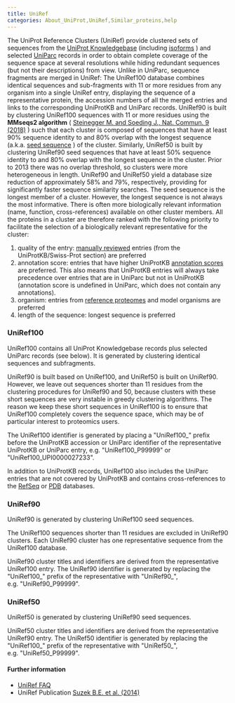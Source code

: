 ```yaml
---
title: UniRef
categories: About_UniProt,UniRef,Similar_proteins,help
---
```


The UniProt Reference Clusters (UniRef) provide clustered sets of sequences from the [UniProt Knowledgebase](http://www.uniprot.org/help/uniprotkb) (including [isoforms](http://www.uniprot.org/help/canonical%5Fand%5Fisoforms) ) and selected [UniParc](http://www.uniprot.org/help/uniparc) records in order to obtain complete coverage of the sequence space at several resolutions while hiding redundant sequences (but not their descriptions) from view. Unlike in UniParc, sequence fragments are merged in UniRef: The UniRef100 database combines identical sequences and sub-fragments with 11 or more residues from any organism into a single UniRef entry, displaying the sequence of a representative protein, the accession numbers of all the merged entries and links to the corresponding UniProtKB and UniParc records. UniRef90 is built by clustering UniRef100 sequences with 11 or more residues using the **MMseqs2 algorithm** ( [Steinegger M. and Soeding J., Nat. Commun. 9 (2018)](https://www.nature.com/articles/s41467-018-04964-5) ) such that each cluster is composed of sequences that have at least 90% sequence identity to and 80% overlap with the longest sequence (a.k.a. [seed sequence](http://www.uniprot.org/help/uniref%5Fseed) ) of the cluster. Similarly, UniRef50 is built by clustering UniRef90 seed sequences that have at least 50% sequence identity to and 80% overlap with the longest sequence in the cluster. Prior to 2013 there was no overlap threshold, so clusters were more heterogeneous in length. UniRef90 and UniRef50 yield a database size reduction of approximately 58% and 79%, respectively, providing for significantly faster sequence similarity searches. The seed sequence is the longest member of a cluster. However, the longest sequence is not always the most informative. There is often more biologically relevant information (name, function, cross-references) available on other cluster members. All the proteins in a cluster are therefore ranked with the following priority to facilitate the selection of a biologically relevant representative for the cluster:

1.  quality of the entry: [manually reviewed](http://www.uniprot.org/help/manual%5Fcuration) entries (from the UniProtKB/Swiss-Prot section) are preferred
2.  annotation score: entries that have higher UniProtKB [annotation scores](http://www.uniprot.org/help/annotation%5Fscore) are preferred. This also means that UniProtKB entries will always take precedence over entries that are in UniParc but not in UniProtKB (annotation score is undefined in UniParc, which does not contain any annotations).
3.  organism: entries from [reference proteomes](http://www.uniprot.org/help/reference%5Fproteome) and model organisms are preferred
4.  length of the sequence: longest sequence is preferred

### UniRef100

UniRef100 contains all UniProt Knowledgebase records plus selected UniParc records (see below). It is generated by clustering identical sequences and subfragments.

UniRef90 is built based on UniRef100, and UniRef50 is built on UniRef90. However, we leave out sequences shorter than 11 residues from the clustering procedures for UniRef90 and 50, because clusters with these short sequences are very instable in greedy clustering algorithms. The reason we keep these short sequences in UniRef100 is to ensure that UniRef100 completely covers the sequence space, which may be of particular interest to proteomics users.

The UniRef100 identifier is generated by placing a "UniRef100\_" prefix before the UniProtKB accession or UniParc identifier of the representative UniProtKB or UniParc entry, e.g. "UniRef100_P99999" or "UniRef100_UPI0000027233".

In addition to UniProtKB records, UniRef100 also includes the UniParc entries that are not covered by UniProtKB and contains cross-references to the [RefSeq](http://www.ncbi.nlm.nih.gov/refseq/) or [PDB](http://www.wwpdb.org/) databases.

### UniRef90

UniRef90 is generated by clustering UniRef100 seed sequences.

The UniRef100 sequences shorter than 11 residues are excluded in UniRef90 clusters. Each UniRef90 cluster has one representative sequence from the UniRef100 database.

UniRef90 cluster titles and identifiers are derived from the representative UniRef100 entry. The UniRef90 identifier is generated by replacing the "UniRef100\_" prefix of the representative with "UniRef90\_", e.g. "UniRef90_P99999".

### UniRef50

UniRef50 is generated by clustering UniRef90 seed sequences.

UniRef50 cluster titles and identifiers are derived from the representative UniRef90 entry. The UniRef50 identifier is generated by replacing the "UniRef100\_" prefix of the representative with "UniRef50\_", e.g. "UniRef50_P99999".

#### Further information

-   [UniRef FAQ](http://www.uniprot.org/help/?query=category%3AUniRef+AND+section%3Afaq)
-   UniRef Publication [Suzek B.E. et al. (2014)](http://bioinformatics.oxfordjournals.org/content/31/6/926.full)
